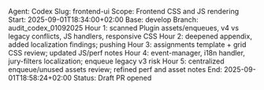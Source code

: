 Agent: Codex
Slug: frontend-ui
Scope: Frontend CSS and JS rendering
Start: 2025-09-01T18:34:00+02:00
Base: develop
Branch: audit_codex_01092025
Hour 1: scanned Plugin assets/enqueues, v4 vs legacy conflicts, JS handlers, responsive CSS
Hour 2: deepened appendix, added localization findings; pushing
Hour 3: assignments template + grid CSS review; updated JS/perf notes
Hour 4: event-manager, i18n handler, jury-filters localization; enqueue legacy v3 risk
Hour 5: centralized enqueue/unused assets review; refined perf and asset notes
End: 2025-09-01T18:58:24+02:00
Status: Draft PR opened
